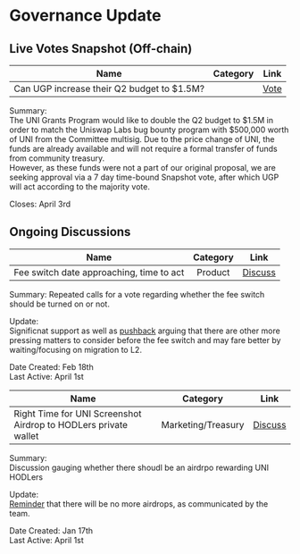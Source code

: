 # Governance Update

## Live Votes Snapshot (Off-chain)
| Name          | Category      | Link   |
| ------------- |:-------------:| :-----:|
| Can UGP increase their Q2 budget to $1.5M? |  | [Vote](https://app.boardroom.info/uniswap/poll/QmWe6Krc81pkCtQFbd2AxytFCp1imLGUnFTEEom9YNwFte) |

Summary:\
The UNI Grants Program would like to double the Q2 budget to $1.5M in order to match the Uniswap Labs bug bounty program with $500,000 worth of UNI from the Committee multisig. Due to the price change of UNI, the funds are already available and will not require a formal transfer of funds from community treasury.\
However, as these funds were not a part of our original proposal, we are seeking approval via a 7 day time-bound Snapshot vote, after which UGP will act according to the majority vote.

Closes: April 3rd

## Ongoing Discussions

| Name          | Category      | Link   |
| ------------- |:-------------:| :-----:|
| Fee switch date approaching, time to act | Product | [Discuss](https://gov.uniswap.org/t/fee-switch-date-approaching-time-to-act/10418) |

Summary:
Repeated calls for a vote regarding whether the fee switch should be turned on or not.

Update:\
Significnat support as well as [pushback](https://gov.uniswap.org/t/fee-switch-date-approaching-time-to-act/10418/28) arguing that there are other more pressing matters to consider before the fee switch and may fare better by waiting/focusing on migration to L2.

Date Created: Feb 18th\
Last Active: April 1st

| Name          | Category      | Link   |
| ------------- |:-------------:| :-----:|
| Right Time for UNI Screenshot Airdrop to HODLers private wallet | Marketing/Treasury | [Discuss](https://gov.uniswap.org/t/right-time-for-uni-screenshot-airdrop-to-hodlers-private-wallet/9782) |

Summary:\
Discussion gauging whether there shoudl be an airdrpo rewarding UNI HODLers

Update:\
[Reminder](https://gov.uniswap.org/t/right-time-for-uni-screenshot-airdrop-to-hodlers-private-wallet/9782/18) that there will be no more airdrops, as communicated by the team.

Date Created: Jan 17th\
Last Active: April 1st

